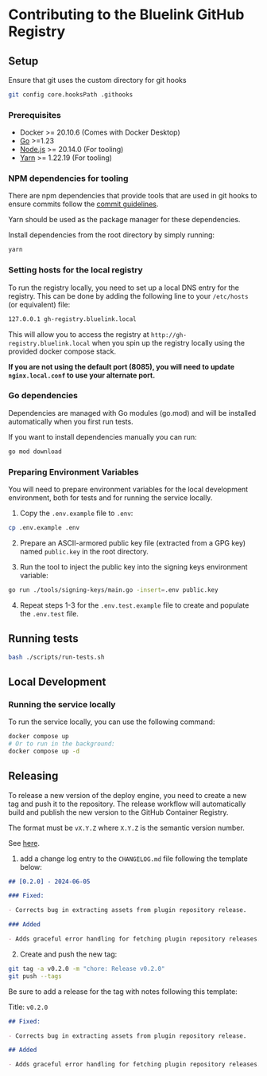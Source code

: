 # Contributing to the Bluelink GitHub Registry

## Setup

Ensure that git uses the custom directory for git hooks

```bash
git config core.hooksPath .githooks
```

### Prerequisites

- Docker >= 20.10.6 (Comes with Docker Desktop)
- [Go](https://golang.org/dl/) >=1.23
- [Node.js](https://nodejs.org/en/download/) >= 20.14.0 (For tooling)
- [Yarn](https://yarnpkg.com/getting-started/install) >= 1.22.19 (For tooling)

### NPM dependencies for tooling

There are npm dependencies that provide tools that are used in git hooks to ensure commits follow the [commit guidelines](./COMMIT_GUIDELINES.md).

Yarn should be used as the package manager for these dependencies.

Install dependencies from the root directory by simply running:
```bash
yarn
```

### Setting hosts for the local registry

To run the registry locally, you need to set up a local DNS entry for the registry.
This can be done by adding the following line to your `/etc/hosts` (or equivalent) file:

```bash
127.0.0.1 gh-registry.bluelink.local
```

This will allow you to access the registry at `http://gh-registry.bluelink.local`
when you spin up the registry locally using the provided docker compose stack.

**If you are not using the default port (8085), you will need to update `nginx.local.conf` to use your alternate port.**

### Go dependencies

Dependencies are managed with Go modules (go.mod) and will be installed automatically when you first
run tests.

If you want to install dependencies manually you can run:

```bash
go mod download
```

### Preparing Environment Variables

You will need to prepare environment variables for the local development environment,
both for tests and for running the service locally.

1) Copy the `.env.example` file to `.env`:

```bash
cp .env.example .env
```

2) Prepare an ASCII-armored public key file (extracted from a GPG key) named `public.key` in the root directory.

3) Run the tool to inject the public key into the signing keys environment variable:

```bash
go run ./tools/signing-keys/main.go -insert=.env public.key
```

4) Repeat steps 1-3 for the `.env.test.example` file to create and populate the `.env.test` file.

## Running tests

```bash
bash ./scripts/run-tests.sh
```

## Local Development

### Running the service locally

To run the service locally, you can use the following command:

```bash
docker compose up
# Or to run in the background:
docker compose up -d
```

## Releasing

To release a new version of the deploy engine, you need to create a new tag and push it to the repository.
The release workflow will automatically build and publish the new version to the GitHub Container Registry.

The format must be `vX.Y.Z` where `X.Y.Z` is the semantic version number.

See [here](https://go.dev/wiki/Modules#publishing-a-release).

1. add a change log entry to the `CHANGELOG.md` file following the template below:

```markdown
## [0.2.0] - 2024-06-05

### Fixed:

- Corrects bug in extracting assets from plugin repository release.

### Added

- Adds graceful error handling for fetching plugin repository releases.
```

2. Create and push the new tag:

```bash
git tag -a v0.2.0 -m "chore: Release v0.2.0"
git push --tags
```

Be sure to add a release for the tag with notes following this template:

Title: `v0.2.0`

```markdown
## Fixed:

- Corrects bug in extracting assets from plugin repository release.

## Added

- Adds graceful error handling for fetching plugin repository releases.
```
